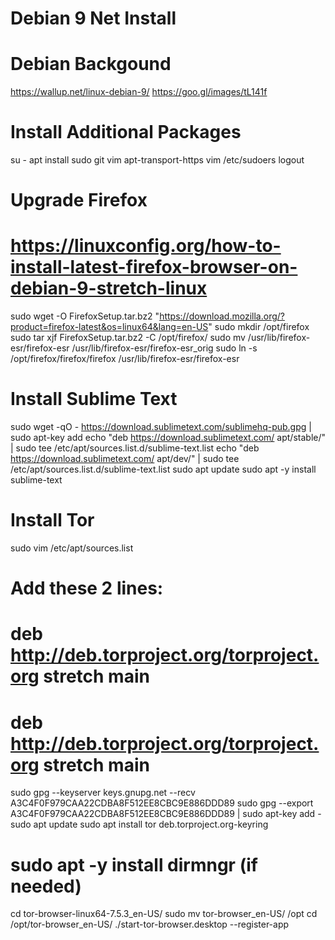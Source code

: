 # Debian 9 Net Install
# Debian Backgound
https://wallup.net/linux-debian-9/
https://goo.gl/images/tL141f

# Install Additional Packages
su -
apt install sudo git vim apt-transport-https
vim /etc/sudoers
logout

# Upgrade Firefox
# https://linuxconfig.org/how-to-install-latest-firefox-browser-on-debian-9-stretch-linux
sudo wget -O FirefoxSetup.tar.bz2 "https://download.mozilla.org/?product=firefox-latest&os=linux64&lang=en-US"
sudo mkdir /opt/firefox
sudo tar xjf FirefoxSetup.tar.bz2 -C /opt/firefox/
sudo mv /usr/lib/firefox-esr/firefox-esr /usr/lib/firefox-esr/firefox-esr_orig
sudo ln -s /opt/firefox/firefox/firefox /usr/lib/firefox-esr/firefox-esr

# Install Sublime Text
sudo wget -qO - https://download.sublimetext.com/sublimehq-pub.gpg | sudo apt-key add
echo "deb https://download.sublimetext.com/ apt/stable/" | sudo tee /etc/apt/sources.list.d/sublime-text.list
echo "deb https://download.sublimetext.com/ apt/dev/" | sudo tee /etc/apt/sources.list.d/sublime-text.list
sudo apt update
sudo apt -y install sublime-text

# Install Tor
sudo vim /etc/apt/sources.list
# Add these 2 lines:
# deb http://deb.torproject.org/torproject.org stretch main
# deb http://deb.torproject.org/torproject.org stretch main
sudo gpg --keyserver keys.gnupg.net --recv A3C4F0F979CAA22CDBA8F512EE8CBC9E886DDD89
sudo gpg --export A3C4F0F979CAA22CDBA8F512EE8CBC9E886DDD89 | sudo apt-key add -
sudo apt update
sudo apt install tor deb.torproject.org-keyring
# sudo apt -y install dirmngr (if needed)
cd tor-browser-linux64-7.5.3_en-US/
sudo mv tor-browser_en-US/ /opt
cd /opt/tor-browser_en-US/
./start-tor-browser.desktop --register-app